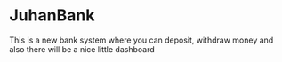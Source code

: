 # JuhanBank
This is a new bank system where you can deposit, withdraw money and also there will be a nice little dashboard
